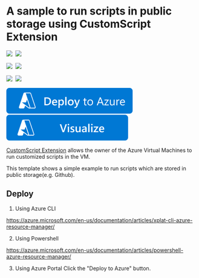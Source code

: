 # A sample to run scripts in public storage using CustomScript Extension

<IMG SRC="https://azurequickstartsservice.blob.core.windows.net/badges/201-customscript-extension-public-storage-on-ubuntu/PublicLastTestDate.svg" />&nbsp;
<IMG SRC="https://azurequickstartsservice.blob.core.windows.net/badges/201-customscript-extension-public-storage-on-ubuntu/PublicDeployment.svg" />&nbsp;

<IMG SRC="https://azurequickstartsservice.blob.core.windows.net/badges/201-customscript-extension-public-storage-on-ubuntu/FairfaxLastTestDate.svg" />&nbsp;
<IMG SRC="https://azurequickstartsservice.blob.core.windows.net/badges/201-customscript-extension-public-storage-on-ubuntu/FairfaxDeployment.svg" />&nbsp;

<IMG SRC="https://azurequickstartsservice.blob.core.windows.net/badges/201-customscript-extension-public-storage-on-ubuntu/BestPracticeResult.svg" />&nbsp;
<IMG SRC="https://azurequickstartsservice.blob.core.windows.net/badges/201-customscript-extension-public-storage-on-ubuntu/CredScanResult.svg" />&nbsp;

<a href="https://portal.azure.com/#create/Microsoft.Template/uri/https%3A%2F%2Fraw.githubusercontent.com%2FAzure%2Fazure-quickstart-templates%2Fmaster%2F201-customscript-extension-public-storage-on-ubuntu%2Fazuredeploy.json" target="_blank">
    <img src="https://raw.githubusercontent.com/Azure/azure-quickstart-templates/master/1-CONTRIBUTION-GUIDE/images/deploytoazure.svg"/>
</a>
<a href="http://armviz.io/#/?load=https%3A%2F%2Fraw.githubusercontent.com%2FAzure%2Fazure-quickstart-templates%2Fmaster%2F201-customscript-extension-public-storage-on-ubuntu%2Fazuredeploy.json" target="_blank">
    <img src="https://raw.githubusercontent.com/Azure/azure-quickstart-templates/master/1-CONTRIBUTION-GUIDE/images/visualizebutton.svg"/>
</a>

[CustomScript Extension](https://github.com/Azure/azure-linux-extensions/tree/master/CustomScript) allows the owner of the Azure Virtual Machines to run customized scripts in the VM.

This template shows a simple example to run scripts which are stored in public storage(e.g. Github).

## Deploy

1. Using Azure CLI

  https://azure.microsoft.com/en-us/documentation/articles/xplat-cli-azure-resource-manager/

2. Using Powershell

  https://azure.microsoft.com/en-us/documentation/articles/powershell-azure-resource-manager/

3. Using Azure Portal
  Click the "Deploy to Azure" button.

